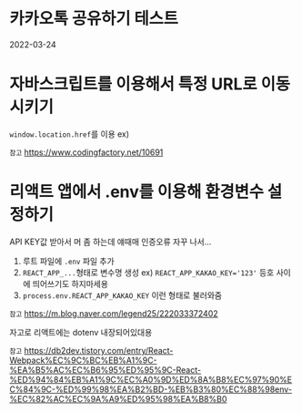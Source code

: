 # 카카오톡 공유하기 테스트

2022-03-24

# 자바스크립트를 이용해서 특정 URL로 이동시키기
`window.location.href`를 이용
ex)

`참고` https://www.codingfactory.net/10691


# 리액트 앱에서 .env를 이용해 환경변수 설정하기
API KEY값 받아서 머 좀 하는데 얘때매 인증오류 자꾸 나서...

1. 루트 파일에 `.env` 파일 추가
2. `REACT_APP_...`형태로 변수명 생성
  ex) `REACT_APP_KAKAO_KEY='123'` 등호 사이에 띄어쓰기도 하지마세용
3. `process.env.REACT_APP_KAKAO_KEY` 이런 형태로 불러와줌

`참고` https://m.blog.naver.com/legend25/222033372402

자고로 리액트에는 dotenv 내장되어있대용

`참고` https://db2dev.tistory.com/entry/React-Webpack%EC%9C%BC%EB%A1%9C-%EA%B5%AC%EC%B6%95%ED%95%9C-React-%ED%94%84%EB%A1%9C%EC%A0%9D%ED%8A%B8%EC%97%90%EC%84%9C-%ED%99%98%EA%B2%BD-%EB%B3%80%EC%88%98env-%EC%82%AC%EC%9A%A9%ED%95%98%EA%B8%B0